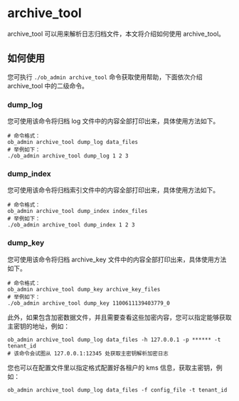 # archive_tool

archive_tool 可以用来解析日志归档文件，本文将介绍如何使用 archive_tool。

## 如何使用

您可执行 `./ob_admin archive_tool` 命令获取使用帮助，下面依次介绍 archive_tool 中的二级命令。

### dump_log

您可使用该命令将归档 log 文件中的内容全部打印出来，具体使用方法如下。

```unknow
# 命令格式：
ob_admin archive_tool dump_log data_files
# 举例如下：
./ob_admin archive_tool dump_log 1 2 3
```

### dump_index

您可使用该命令将归档索引文件中的内容全部打印出来，具体使用方法如下。

```unknow
# 命令格式：
ob_admin archive_tool dump_index index_files
# 举例如下：
./ob_admin archive_tool dump_index 1 2 3
```

### dump_key

您可使用该命令将归档 archive_key 文件中的内容全部打印出来，具体使用方法如下。

```unknow
# 命令格式：
ob_admin archive_tool dump_key archive_key_files
# 举例如下：
./ob_admin archive_tool dump_key 1100611139403779_0
```

此外，如果包含加密数据文件，并且需要查看这些加密内容，您可以指定能够获取主密钥的地址，例如：

```unknow
ob_admin archive_tool dump_log data_files -h 127.0.0.1 -p ****** -t tenant_id
# 该命令会试图从 127.0.0.1:12345 处获取主密钥解析加密日志
```

您也可以在配置文件里以指定格式配置好各租户的 kms 信息，获取主密钥，例如：

```unknow
ob_admin archive_tool dump_log data_files -f config_file -t tenant_id
```
